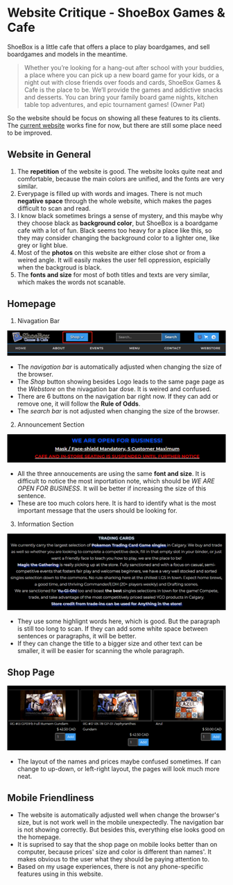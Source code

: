 # Website Critique - ShoeBox Games & Cafe
ShoeBox is a little cafe that offers a place to play boardgames, and sell boardgames and models in the meantime. 
> Whether you’re looking for a hang-out after school with your buddies, a place where you can pick up a new board game for your kids, or a night out with close friends over foods and cards, ShoeBox Games & Cafe is the place to be. We’ll provide the games and addictive snacks and desserts.  You can bring your family board game nights, kitchen table top adventures, and epic tournament games! (Owner Pat)

So the website should be focus on showing all these features to its clients. The [current website](https://www.shoeboxgc.com/) works fine for now, but there are still some place need to be improved.


## Website in General
1. The **repetition** of the website is good. The website looks quite neat and comfortable, because the main colors are unified, and the fonts are very similar.
2. Everypage is filled up with words and images. There is not much **negative space** through the whole website, which makes the pages difficult to scan and read.
3. I know black sometimes brings a sense of mystery, and this maybe why they choose black as **background color**, but ShoeBox is a boardgame cafe with a lot of fun. Black seems too heavy for a place like this, so they may consider changing the background color to a lighter one, like grey or light blue.
4. Most of the **photos** on this website are either close shot or from a weired angle. It will easily makes the user fell oppression, espicially when the backgroud is black.
5. The **fonts and size** for most of both titles and texts are very similar, which makes the words not scanable.

## Homepage
1. Nivagation Bar

![](NavigationBar.png)

  - The *navigation bar* is automatically adjusted when changing the size of the browser.
  - The *Shop* button showing besides Logo leads to the same page page as the *Webstore* on the nivagation bar dose. It is weired and confused.
  - There are 6 buttons on the navigation bar right now. If they can add or remove one, it will follow the **Rule of Odds**.
  - The *search bar* is not adjusted when changing the size of the browser.

2. Announcement Section

![](News.png)

  - All the three annoucements are using the same **font and size**. It is difficult to notice the most inportation note, which should be *WE ARE OPEN FOR BUSINESS*. It will be better if increasing the size of this sentence.
  - These are too much colors here. It is hard to identify what is the most important message that the users should be looking for.

3. Information Section  

![](Informations.png)  

  - They use some highlignt words here, which is good. But the paragraph is still too long to scan. If they can add some white space between sentences or paragraphs, it will be better.
  - If they can change the title to a bigger size and other text can be smaller, it will be easier for scanning the whole paragraph.

## Shop Page

![](ShopPage.png)

- The layout of the names and prices maybe confused sometimes. If can change to up-down, or left-right layout, the pages will look much more neat.

## Mobile Friendliness
- The website is automatically adjusted well when change the browser's size, but is not work well in the mobile unexpectedly. The navigation bar is not showing correctly. But besides this, everything else looks good on the homepage.
- It is suprised to say that the shop page on mobile looks better than on computer, because prices' size and color is different than names'. It makes obvious to the user what they should be paying attention to.
- Based on my usage experiences, there is not any phone-specific features using in this website.




